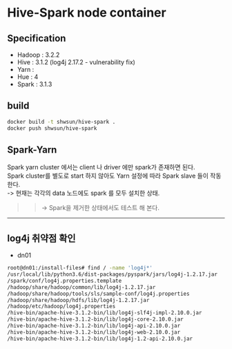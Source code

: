 # Hive-Spark node container   
## Specification 
- Hadoop : 3.2.2 
- Hive : 3.1.2 (log4j 2.17.2 - vulnerability fix)   
- Yarn : 
- Hue : 4
- Spark : 3.1.3  
  

## build 
```bash
docker build -t shwsun/hive-spark . 
docker push shwsun/hive-spark  
```

## Spark-Yarn  
Spark yarn cluster 에서는 client 나 driver 에만 spark가 존재하면 된다.  
Spark cluster를 별도로 start 하지 않아도 Yarn 설정에 따라 Spark slave 들이 작동한다.  
 -> 현재는 각각의 data 노드에도 spark 를 모두 설치한 상태.  
>> -> Spark을 제거한 상태에서도 테스트 해 본다.  
  
---  
## log4j 취약점 확인  
- dn01  
```bash
root@dn01:/install-files# find / -name 'log4j*'
/usr/local/lib/python3.6/dist-packages/pyspark/jars/log4j-1.2.17.jar
/spark/conf/log4j.properties.template
/hadoop/share/hadoop/common/lib/log4j-1.2.17.jar
/hadoop/share/hadoop/tools/sls/sample-conf/log4j.properties
/hadoop/share/hadoop/hdfs/lib/log4j-1.2.17.jar
/hadoop/etc/hadoop/log4j.properties
/hive-bin/apache-hive-3.1.2-bin/lib/log4j-slf4j-impl-2.10.0.jar
/hive-bin/apache-hive-3.1.2-bin/lib/log4j-core-2.10.0.jar
/hive-bin/apache-hive-3.1.2-bin/lib/log4j-api-2.10.0.jar
/hive-bin/apache-hive-3.1.2-bin/lib/log4j-web-2.10.0.jar
/hive-bin/apache-hive-3.1.2-bin/lib/log4j-1.2-api-2.10.0.jar
```
